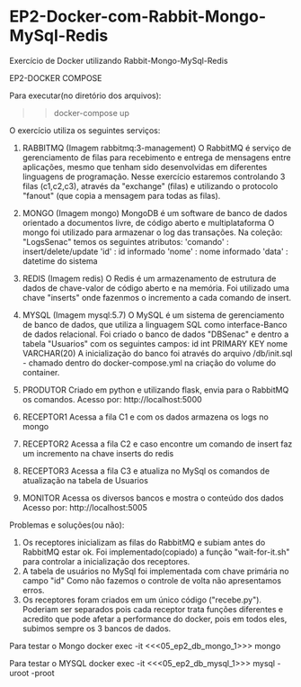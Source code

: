 # EP2-Docker-com-Rabbit-Mongo-MySql-Redis
Exercício de Docker utilizando Rabbit-Mongo-MySql-Redis


EP2-DOCKER COMPOSE

Para executar(no diretório dos arquivos):

>>  docker-compose up

O exercício utiliza os seguintes serviços:
  1) RABBITMQ (Imagem rabbitmq:3-management) O RabbitMQ é serviço de gerenciamento de filas para recebimento e entrega de mensagens entre aplicações, mesmo que tenham sido desenvolvidas em diferentes linguagens de programação. 
    Nesse exercício estaremos controlando 3 filas (c1,c2,c3), através da "exchange" (filas) e utilizando o protocolo "fanout" (que copia a mensagem para todas as filas).

  2) MONGO (Imagem mongo) MongoDB é um software de banco de dados orientado a documentos livre, de código aberto e multiplataforma O mongo foi utilizado para armazenar o log das transações. 
        Na coleção: "LogsSenac" temos os seguintes atributos: 'comando' : insert/delete/update 'id' : id informado 'nome' : nome informado 'data' : datetime do sistema

  3) REDIS (Imagem redis) O Redis é um armazenamento de estrutura de dados de chave-valor de código aberto e na memória. 
  Foi utilizado uma chave "inserts" onde fazenmos o incremento a cada comando de insert.

  4) MYSQL (Imagem mysql:5.7) O MySQL é um sistema de gerenciamento de banco de dados, que utiliza a linguagem SQL como interface-Banco de dados relacional. 
  Foi criado o banco de dados "DBSenac" e dentro a tabela "Usuarios" com os seguintes campos: 
    id int PRIMARY KEY 
    nome VARCHAR(20) 
    A inicialização do banco foi através do arquivo /db/init.sql - chamado dentro do docker-compose.yml na criação do volume do container.

  5) PRODUTOR Criado em python e utilizando flask, envia para o RabbitMQ os comandos. 
  Acesso por: http://localhost:5000

  6) RECEPTOR1 Acessa a fila C1 e com os dados armazena os logs no mongo 
  7) RECEPTOR2 Acessa a fila C2 e caso encontre um comando de insert faz um incremento na chave inserts do redis 
  8) RECEPTOR3 Acessa a fila C3 e atualiza no MySql os comandos de atualização na tabela de Usuarios

  9) MONITOR Acessa os diversos bancos e mostra o conteúdo dos dados 
  Acesso por: http://localhost:5005


Problemas e soluções(ou não): 
  1) Os receptores inicializam as filas do RabbitMQ e subiam antes do RabbitMQ estar ok. Foi implementado(copiado) a função "wait-for-it.sh" para controlar a inicialização dos receptores. 
  2) A tabela de usuários no MySql foi implementada com chave primária no campo "id" Como não fazemos o controle de volta não apresentamos erros. 
  3) Os receptores foram criados em um único código ("recebe.py"). Poderiam ser separados pois cada receptor trata funções diferentes e acredito que pode afetar a performance do docker, pois em todos eles, subimos sempre os 3 bancos de dados.
  





Para testar o Mongo docker exec -it <<<05_ep2_db_mongo_1>>> mongo

Para testar o MYSQL docker exec -it <<<05_ep2_db_mysql_1>>> mysql -uroot -proot
